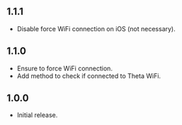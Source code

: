 ## 1.1.1

* Disable force WiFi connection on iOS (not necessary).

## 1.1.0

* Ensure to force WiFi connection.
* Add method to check if connected to Theta WiFi.

## 1.0.0

* Initial release.
